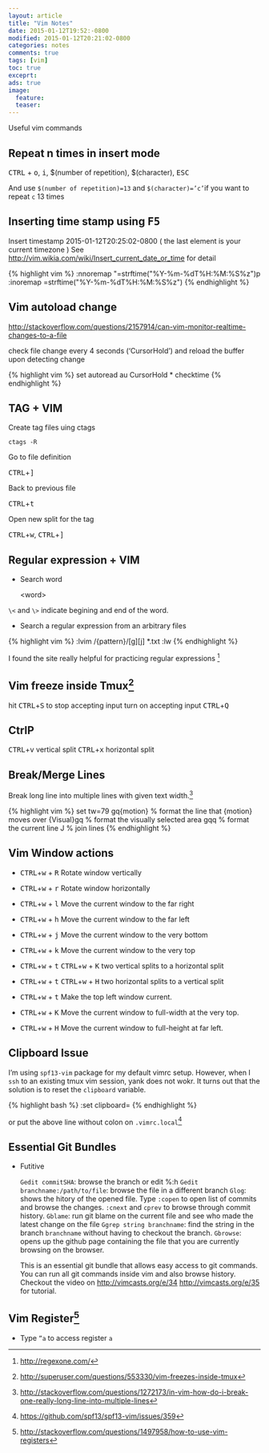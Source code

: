 ```yaml
---
layout: article
title: "Vim Notes"
date: 2015-01-12T19:52:-0800
modified: 2015-01-12T20:21:02-0800
categories: notes
comments: true
tags: [vim]
toc: true
exceprt:
ads: true
image:
  feature:
  teaser:
---
```


Useful vim commands

## Repeat n times in insert mode

<kbd>CTRL</kbd> + <kbd>o</kbd>, <kbd>i</kbd>, $(number of repetition), $(character), <kbd>ESC</kbd>

And use `$(number of repetition)=13` and `$(character)=’c’`if you want to repeat `c` 13 times
## Inserting time stamp using <kbd>F5</kbd>

Insert timestamp 2015-01-12T20:25:02-0800 ( the last element is your current timezone )
See <http://vim.wikia.com/wiki/Insert_current_date_or_time> for detail


{% highlight vim %}
:nnoremap <F5> "=strftime("%Y-%m-%dT%H:%M:%S%z")<CR>p<br>
:inoremap <F5> <C-R>=strftime("%Y-%m-%dT%H:%M:%S%z")<CR>
{% endhighlight %}


## Vim autoload change

<http://stackoverflow.com/questions/2157914/can-vim-monitor-realtime-changes-to-a-file>

check file change every 4 seconds (‘CursorHold’) and reload the buffer upon detecting change

{% highlight vim %}
set autoread
au CursorHold * checktime
{% endhighlight %}

## TAG + VIM

Create tag files uing ctags

    ctags -R

Go to file definition

<kbd>CTRL</kbd>+<kbd>]</kbd>

Back to previous file

<kbd>CTRL</kbd>+<kbd>t</kbd>

Open new split for the tag

<kbd>CTRL</kbd>+<kbd>w</kbd>, <kbd>CTRL</kbd>+<kbd>]</kbd>


## Regular expression + VIM

- Search word

    \<word\>

`\<` and `\>` indicate begining and end of the word.


- Search a regular expression from an arbitrary files

{% highlight vim %}
:lvim /{pattern}/[g][j] *.txt
:lw
{% endhighlight %}



I found the site really helpful for practicing regular expressions [^1]


## Vim freeze inside Tmux[^3]

hit <kbd>CTRL</kbd>+<kbd>S</kbd> to stop accepting input
turn on accepting input <kbd>CTRL</kbd>+<kbd>Q</kbd>

## CtrlP

<kbd>CTRL</kbd>+<kbd>v</kbd> vertical split
<kbd>CTRL</kbd>+<kbd>x</kbd> horizontal split

## Break/Merge Lines

Break long line into multiple lines with given text width.[^4]

{% highlight vim %}
set tw=79
gq{motion} % format the line that {motion} moves over
{Visual}gq % format the visually selected area
gqq        % format the current line
J          % join lines
{% endhighlight %}

## Vim Window actions

- <kbd>CTRL</kbd>+<kbd>w</kbd> + <kbd>R</kbd> Rotate window vertically
- <kbd>CTRL</kbd>+<kbd>w</kbd> + <kbd>r</kbd> Rotate window horizontally
- <kbd>CTRL</kbd>+<kbd>w</kbd> + <kbd>l</kbd> Move the current window to the far right
- <kbd>CTRL</kbd>+<kbd>w</kbd> + <kbd>h</kbd> Move the current window to the far left
- <kbd>CTRL</kbd>+<kbd>w</kbd> + <kbd>j</kbd> Move the current window to the very bottom 
- <kbd>CTRL</kbd>+<kbd>w</kbd> + <kbd>k</kbd> Move the current window to the very top
- <kbd>CTRL</kbd>+<kbd>w</kbd> + <kbd>t</kbd> <kbd>CTRL</kbd>+<kbd>w</kbd> + <kbd>K</kbd> two vertical splits to a horizontal split
- <kbd>CTRL</kbd>+<kbd>w</kbd> + <kbd>t</kbd> <kbd>CTRL</kbd>+<kbd>w</kbd> + <kbd>H</kbd> two horizontal splits to a vertical split

- <kbd>CTRL</kbd>+<kbd>w</kbd> + <kbd>t</kbd> Make the top left window current.
- <kbd>CTRL</kbd>+<kbd>w</kbd> + <kbd>K</kbd> Move the current window to full-width at the very top.
- <kbd>CTRL</kbd>+<kbd>w</kbd> + <kbd>H</kbd> Move the current window to full-height at far left.

## Clipboard Issue

I’m using `spf13-vim` package for my default vimrc setup. However, when I `ssh` to an existing tmux vim session, yank does not wokr. It turns out that the solution is to reset the `clipboard` variable.

{% highlight bash %}
:set clipboard=
{% endhighlight %}

or put the above line without colon on `.vimrc.local`[^6]


## Essential Git Bundles

- Futitive

    `Gedit commitSHA`: browse the branch or edit %:h
    `Gedit branchname:/path/to/file`: browse the file in a different branch
    `Glog`: shows the hitory of the opened file. Type `:copen` to open list of commits and browse the changes. `:cnext` and `cprev` to browse through commit history.
    `Gblame`: run git blame on the current file and see who made the latest change on the file
    `Ggrep string branchname`:  find the string in the branch `branchname` without having to checkout the branch.
    `Gbrowse`: opens up the github page containing the file that you are currently browsing on the browser.
    
    This is an essential git bundle that allows easy access to git commands. You can run all git commands inside vim and also browse history. Checkout the video on <http://vimcasts.org/e/34> <http://vimcasts.org/e/35> for tutorial.

## Vim Register[^7]

- Type `”a` to access register `a`

[^1]: http://regexone.com/ 
[^2]: http://vim.wikia.com/wiki/Search_patterns
[^3]: http://superuser.com/questions/553330/vim-freezes-inside-tmux
[^4]: http://stackoverflow.com/questions/1272173/in-vim-how-do-i-break-one-really-long-line-into-multiple-lines
[^5]: http://stackoverflow.com/questions/1269603/to-switch-from-vertical-split-to-horizontal-split-fast-in-vim
[^6]: https://github.com/spf13/spf13-vim/issues/359
[^7]: http://stackoverflow.com/questions/1497958/how-to-use-vim-registers

